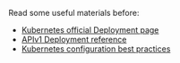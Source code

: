 Read some useful materials before:

- [Kubernetes official Deployment page](https://kubernetes.io/docs/concepts/workloads/controllers/deployment/)
- [APIv1 Deployment reference](https://kubernetes.io/docs/reference/kubernetes-api/workload-resources/deployment-v1/)
- [Kubernetes configuration best practices](https://kubernetes.io/docs/concepts/configuration/overview/)
